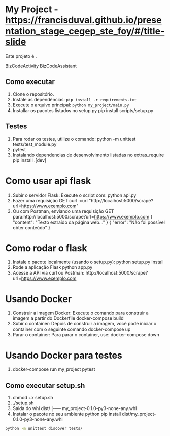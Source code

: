 # My Project - https://francisduval.github.io/presentation_stage_cegep_ste_foy/#/title-slide

Este projeto é .

BizCodeActivity
BizCodeAssistant

## Como executar

1. Clone o repositório.
2. Instale as dependências: `pip install -r requirements.txt`
3. Execute o arquivo principal: `python my_project/main.py`
4. Installar os pacotes listados no setup.py pip install scripts/setup.py

## Testes

1. Para rodar os testes, utilize o comando:
python -m unittest tests/test_module.py
2. pytest
3. Instalando dependencias de desenvolvimento listadas no extras_require pip install .[dev]

# Como usar api flask
1. Subir o servidor Flask: Execute o script com: python api.py
2. Fazer uma requisição GET curl :curl "http://localhost:5000/scrape?url=https://www.exemplo.com"
3. Ou com Postman, enviando uma requisição GET para:http://localhost:5000/scrape?url=https://www.exemplo.com
{
  "content": "Texto extraído da página web..."
}
{
  "error": "Não foi possível obter conteúdo"
}

# Como rodar o flask
1. Instale o pacote localmente (usando o setup.py):
python setup.py install
2. Rode a aplicação Flask
python app.py
3. Acesse a API via curl ou Postman:
http://localhost:5000/scrape?url=https://www.exemplo.com


# Usando Docker

1. Construir a imagem Docker: Execute o comando para construir a imagem a partir do Dockerfile
docker-compose build
2. Subir o container: Depois de construir a imagem, você pode iniciar o container com o seguinte comando
docker-compose up
3. Parar o container: Para parar o container, use:
docker-compose down

# Usando Docker para testes

1. docker-compose run my_project pytest


## Como executar setup.sh

1. chmod +x setup.sh
2. ./setup.sh
3. Saida do whl 
dist/
  ├── my_project-0.1.0-py3-none-any.whl
4. Instalar o pacote no seu ambiente python
pip install dist/my_project-0.1.0-py3-none-any.whl




```bash
python -m unittest discover tests/



